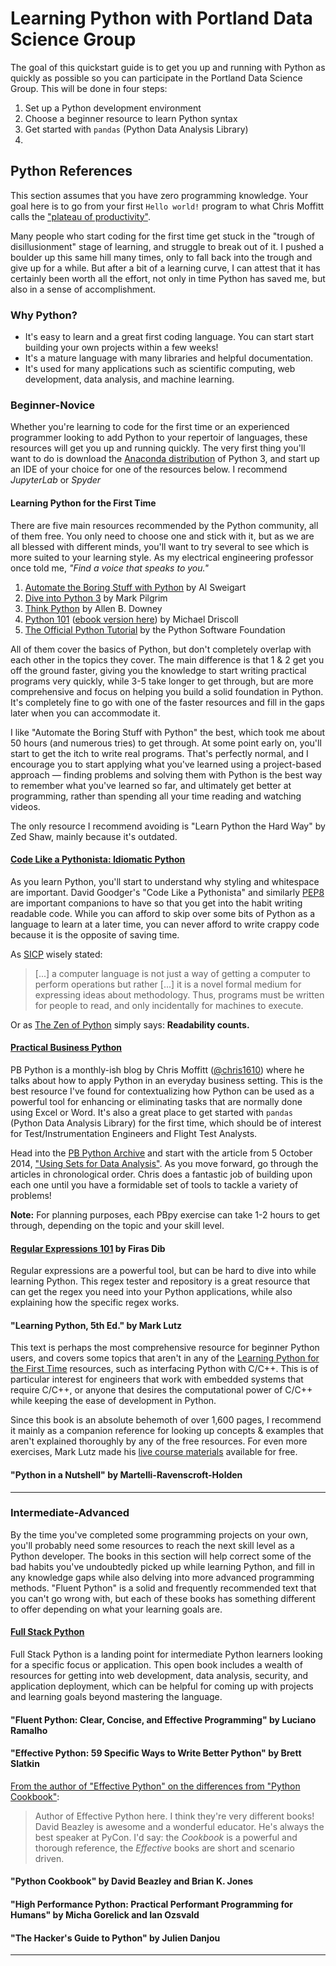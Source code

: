 # Learning Python with Portland Data Science Group
The goal of this quickstart guide is to get you up and running with Python as quickly as possible so you can participate in the Portland Data Science Group. This will be done in four steps:

1. Set up a Python development environment
1. Choose a beginner resource to learn Python syntax
1. Get started with `pandas` (Python Data Analysis Library)
1. 

## <a name="python-references"></a>Python References

This section assumes that you have zero programming knowledge. Your goal here is to go from your first `Hello world!` program to what Chris Moffitt calls the ["plateau of productivity"](http://pbpython.com/plateau-of-productivity.html).

Many people who start coding for the first time get stuck in the "trough of disillusionment" stage of learning, and struggle to break out of it. I pushed a boulder up this same hill many times, only to fall back into the trough and give up for a while. But after a bit of a learning curve, I can attest that it has certainly been worth all the effort, not only in time Python has saved me, but also in a sense of accomplishment.

### <a name="why-python"></a>Why Python?
* It's easy to learn and a great first coding language. You can start start building your own projects within a few weeks!
* It's a mature language with many libraries and helpful documentation.
* It's used for many applications such as scientific computing, web development, data analysis, and machine learning.

### <a name="beginner-novice"></a>Beginner-Novice
Whether you're learning to code for the first time or an experienced programmer looking to add Python to your repertoir of languages, these resources will get you up and running quickly. The very first thing you'll want to do is download the [Anaconda distribution](https://www.anaconda.com/download/) of Python 3, and start up an IDE of your choice for one of the resources below. I recommend _JupyterLab_ or _Spyder_

#### <a name="learning-python-for-the-first-time"></a>Learning Python for the First Time
There are five main resources recommended by the Python community, all of them free. You only need to choose one and stick with it, but as we are all blessed with different minds, you'll want to try several to see which is more suited to your learning style. As my electrical engineering professor once told me, *"Find a voice that speaks to you."*

1. [Automate the Boring Stuff with Python](http://inventwithpython.com/#automate) by Al Sweigart
1. [Dive into Python 3](http://www.diveintopython3.net/) by Mark Pilgrim
1. [Think Python](http://greenteapress.com/wp/think-python-2e/) by Allen B. Downey
1. [Python 101](http://python101.pythonlibrary.org/index.html) ([ebook version here](https://leanpub.com/python_101)) by Michael Driscoll
1. [The Official Python Tutorial](https://docs.python.org/3/tutorial/index.html) by the Python Software Foundation

All of them cover the basics of Python, but don't completely overlap with each other in the topics they cover. The main difference is that 1 & 2 get you off the ground faster, giving you the knowledge to start writing practical programs very quickly, while 3-5 take longer to get through, but are more comprehensive and focus on helping you build a solid foundation in Python. It's completely fine to go with one of the faster resources and fill in the gaps later when you can accommodate it.

I like "Automate the Boring Stuff with Python" the best, which took me about 50 hours (and numerous tries) to get through. At some point early on, you'll start to get the itch to write real programs. That's perfectly normal, and I encourage you to start applying what you've learned using a project-based approach — finding problems and solving them with Python is the best way to remember what you've learned so far, and ultimately get better at programming, rather than spending all your time reading and watching videos.

The only resource I recommend avoiding is "Learn Python the Hard Way" by Zed Shaw, mainly because it's outdated.

#### <a name="code-like-a-pythonista"></a>[Code Like a Pythonista: Idiomatic Python](http://python.net/~goodger/projects/pycon/2007/idiomatic/handout.html)
As you learn Python, you'll start to understand why styling and whitespace are important. David Goodger's "Code Like a Pythonista" and similarly [PEP8](https://www.python.org/dev/peps/pep-0008/) are important companions to have so that you get into the habit writing readable code. While you can afford to skip over some bits of Python as a language to learn at a later time, you can never afford to write crappy code because it is the opposite of saving time.

As [SICP](https://mitpress.mit.edu/sicp/full-text/book/book-Z-H-7.html) wisely stated:

> \[...] a computer language is not just a way of getting a computer to perform operations but rather \[...] it is a novel formal medium for expressing ideas about methodology. Thus, programs must be written for people to read, and only incidentally for machines to execute.

Or as [The Zen of Python](https://www.python.org/dev/peps/pep-0020/) simply says: __Readability counts.__

#### <a name="pbpython"></a>[Practical Business Python](http://pbpython.com/)
PB Python is a monthly-ish blog by Chris Moffitt ([@chris1610](https://github.com/chris1610/pbpython)) where he talks about how to apply Python in an everyday business setting. This is the best resource I've found for contextualizing how Python can be used as a powerful tool for enhancing or eliminating tasks that are normally done using Excel or Word. It's also a great place to get started with `pandas` (Python Data Analysis Library) for the first time, which should be of interest for Test/Instrumentation Engineers and Flight Test Analysts.

Head into the [PB Python Archive](http://pbpython.com/archives.html) and start with the article from 5 October 2014, ["Using Sets for Data Analysis"](http://pbpython.com/data-analysis-with-sets.html). As you move forward, go through the articles in chronological order. Chris does a fantastic job of building upon each one until you have a formidable set of tools to tackle a variety of problems!

**Note:** For planning purposes, each PBpy exercise can take 1-2 hours to get through, depending on the topic and your skill level.

#### <a name="regex101"></a>[Regular Expressions 101](https://regex101.com/) by Firas Dib
Regular expressions are a powerful tool, but can be hard to dive into while learning Python. This regex tester and repository is a great resource that can get the regex you need into your Python applications, while also explaining how the specific regex works.

#### <a name="learning-python"></a>"Learning Python, 5th Ed." by Mark Lutz
This text is perhaps the most comprehensive resource for beginner Python users, and covers some topics that aren't in any of the [Learning Python for the First Time](#learning-python) resources, such as interfacing Python with C/C++. This is of particular interest for engineers that work with embedded systems that require C/C++, or anyone that desires the computational power of C/C++ while keeping the ease of development in Python.

Since this book is an absolute behemoth of over 1,600 pages, I recommend it mainly as a companion reference for looking up concepts & examples that aren't explained thoroughly by any of the free resources. For even more exercises, Mark Lutz made his [live course materials](http://learning-python.com/training) available for free.

#### <a name="python-in-a-nutshell"></a>"Python in a Nutshell" by Martelli-Ravenscroft-Holden

---

### <a name="intermediate-advanced"></a>Intermediate-Advanced
By the time you've completed some programming projects on your own, you'll probably need some resources to reach the next skill level as a Python developer. The books in this section will help correct some of the bad habits you've undoubtedly picked up while learning Python, and fill in any knowledge gaps while also delving into more advanced programming methods. "Fluent Python" is a solid and frequently recommended text that you can't go wrong with, but each of these books has something different to offer depending on what your learning goals are.

#### <a name="fullstackpython"></a>[Full Stack Python](https://www.fullstackpython.com/introduction.html)
Full Stack Python is a landing point for intermediate Python learners looking for a specific focus or application. This open book includes a wealth of resources for getting into web development, data analysis, security, and application deployment, which can be helpful for coming up with projects and learning goals beyond mastering the language.

#### <a name="fluent-python"></a>"Fluent Python: Clear, Concise, and Effective Programming" by Luciano Ramalho

#### <a name="effective-python"></a>"Effective Python: 59 Specific Ways to Write Better Python" by Brett Slatkin

[From the author of "Effective Python" on the differences from "Python Cookbook"](https://www.reddit.com/r/Python/comments/31zjy5/book_effective_python_vs_python_cookbook_which/cq6nl66/):

> Author of Effective Python here. I think they're very different books! David Beazley is awesome and a wonderful educator. He's always the best speaker at PyCon. I'd say: the _Cookbook_ is a powerful and thorough reference, the _Effective_ books are short and scenario driven.

#### <a name="python-cookbook"></a>"Python Cookbook" by David Beazley and Brian K. Jones

#### <a name="high-performance-python"></a>"High Performance Python: Practical Performant Programming for Humans" by Micha Gorelick and Ian Ozsvald

#### <a name="hackers-guide-to-python"></a>"The Hacker's Guide to Python" by Julien Danjou

---
